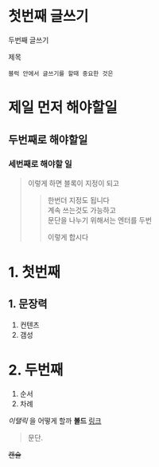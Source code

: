 첫번째 글쓰기  
==========
두번째 글쓰기  

제목
~~~
블럭 안에서 글쓰기를 할때 중요한 것은
~~~
# 제일 먼저 해야할일
## 두번째로 해야할일
### 세번째로 해야할 일

> 이렇게 하면 블록이 지정이 되고
> > 한번더 지정도 됩니다  
> > 계속 쓰는것도 가능하고  
> > 문단을 나누기 위해서는 엔터를 두번
> > 
> > 이렇게 합시다

# 1. 첫번째

## 1. 문장력
1. 컨텐츠
2. 갬성

# 2. 두번째
1. 순서
2. 차례

*이탤릭* 을 어떻게 할까
**볼드**
[링크](http://www.naver.com)


>문단.

~~캔슬~~




